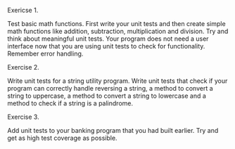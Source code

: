 Exericse 1.

Test basic math functions.
First write your unit tests and then create simple math functions like addition, subtraction, multiplication and division. 
Try and think about meaningful unit tests. 
Your program does not need a user interface now that you are using unit tests to check for functionality.
Remember error handling.

Exercise 2.

Write unit tests for a string utility program. 
Write unit tests that check if your program can correctly handle reversing a string, 
a method to convert a string to uppercase, 
a method to convert a string to lowercase and a method to check if a string is a palindrome.

Exercise 3.

Add unit tests to your banking program that you had built earlier. 
Try and get as high test coverage as possible.
